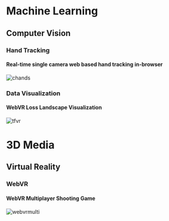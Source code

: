 # Machine Learning

## Computer Vision

### Hand Tracking

#### Real-time single camera web based hand tracking in-browser
![chands](GIFs/chands.gif)

### Data Visualization

#### WebVR Loss Landscape Visualization
![tfvr](GIFs/tfvr.gif)


# 3D Media

## Virtual Reality

### WebVR

#### WebVR Multiplayer Shooting Game

![webvrmulti](GIFs/webvrmulti.gif)